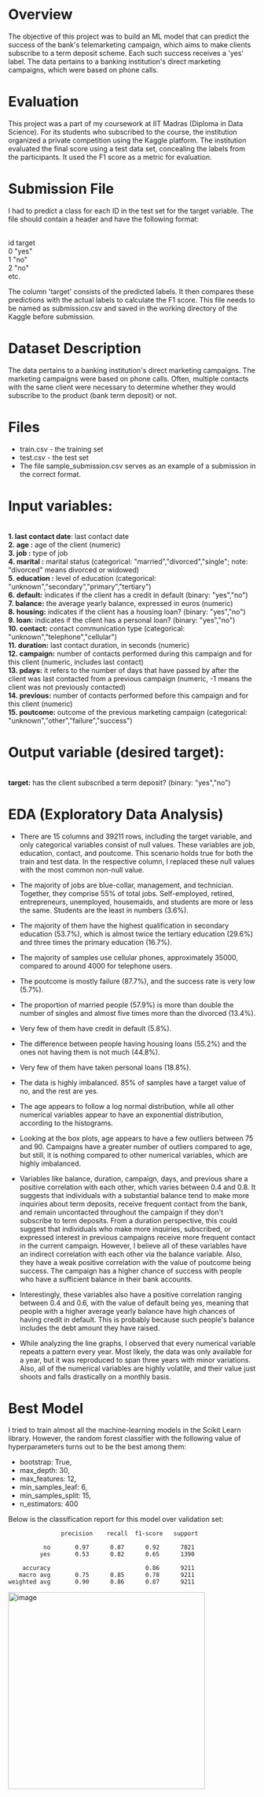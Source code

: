 # Overview
The objective of this project was to build an ML model that can predict the success of the bank's telemarketing campaign, which aims to make clients subscribe to a term deposit scheme. Each such success receives a 'yes' label. The data pertains to a banking institution's direct marketing campaigns, which were based on phone calls.

# Evaluation
This project was a part of my coursework at IIT Madras (Diploma in Data Science). For its students who subscribed to the course, the institution organized a private competition using the Kaggle platform. The institution evaluated the final score using a test data set, concealing the labels from the participants. It used the F1 score as a metric for evaluation.

# Submission File
I had to predict a class for each ID in the test set for the target variable. The file should contain a header and have the following format:

<br>id	target
<br>0	"yes"
<br>1	"no"
<br>2	"no"
<br>etc.	

The column 'target' consists of the predicted labels. It then compares these predictions with the actual labels to calculate the F1 score. This file needs to be named as submission.csv and saved in the working directory of the Kaggle before submission. 

# Dataset Description
The data pertains to a banking institution's direct marketing campaigns. The marketing campaigns were based on phone calls. Often, multiple contacts with the same client were necessary to determine whether they would subscribe to the product (bank term deposit) or not.

# Files
* train.csv - the training set
* test.csv - the test set
* The file sample_submission.csv serves as an example of a submission in the correct format.

# Input variables:
<br>**1. last contact date**: last contact date
<br>**2. age :** age of the client (numeric)
<br>**3. job :** type of job
<br>**4. marital :** marital status (categorical: "married","divorced","single"; note: "divorced" means divorced or widowed)
<br>**5. education :** level of education (categorical: "unknown","secondary","primary","tertiary") 
<br>**6. default:** indicates if the client has a credit in default (binary: "yes","no")
<br>**7. balance:** the average yearly balance, expressed in euros (numeric)
<br>**8. housing:** indicates if the client has a housing loan? (binary: "yes","no")
<br>**9. loan:** indicates if the client has a personal loan? (binary: "yes","no")
<br>**10. contact:** contact communication type (categorical: "unknown","telephone","cellular")
<br>**11. duration:** last contact duration, in seconds (numeric)
<br>**12. campaign:** number of contacts performed during this campaign and for this client (numeric, includes last contact)
<br>**13. pdays:** it refers to the number of days that have passed by after the client was last contacted from a previous campaign (numeric, -1 means the client was not previously contacted)
<br>**14. previous:** number of contacts performed before this campaign and for this client (numeric)
<br>**15. poutcome:** outcome of the previous marketing campaign (categorical: "unknown","other","failure","success")

# Output variable (desired target):
<br>**target:** has the client subscribed a term deposit? (binary: "yes","no")

# EDA (Exploratory Data Analysis)
* There are 15 columns and 39211 rows, including the target variable, and only categorical variables consist of null values. These variables are job, education, contact, and poutcome. This scenario holds true for both the train and test data. In the respective column, I replaced these null values with the most common non-null value.

* The majority of jobs are blue-collar, management, and technician. Together, they comprise 55% of total jobs. Self-employed, retired, entrepreneurs, unemployed, housemaids, and students are more or less the same. Students are the least in numbers (3.6%).

* The majority of them have the highest qualification in secondary education (53.7%), which is almost twice the tertiary education (29.6%) and three times the primary education (16.7%).

* The majority of samples use cellular phones, approximately 35000, compared to around 4000 for telephone users.

* The poutcome is mostly failure (87.7%), and the success rate is very low (5.7%).

* The proportion of married people (57.9%) is more than double the number of singles and almost five times more than the divorced (13.4%).

* Very few of them have credit in default (5.8%).

* The difference between people having housing loans (55.2%) and the ones not having them is not much (44.8%).

* Very few of them have taken personal loans (18.8%).

* The data is highly imbalanced. 85% of samples have a target value of no, and the rest are yes.

* The age appears to follow a log normal distribution, while all other numerical variables appear to have an exponential distribution, according to the histograms.

* Looking at the box plots, age appears to have a few outliers between 75 and 90. Campaigns have a greater number of outliers compared to age, but still, it is nothing compared to other numerical variables, which are highly imbalanced. 

* Variables like balance, duration, campaign, days, and previous share a positive correlation with each other, which varies between 0.4 and 0.8. It suggests that individuals with a substantial balance tend to make more inquiries about term deposits, receive frequent contact from the bank, and remain uncontacted throughout the campaign if they don't subscribe to term deposits. From a duration perspective, this could suggest that individuals who make more inquiries, subscribed, or expressed interest in previous campaigns receive more frequent contact in the current campaign. However, I believe all of these variables have an indirect correlation with each other via the balance variable. Also, they have a weak positive correlation with the value of poutcome being success. The campaign has a higher chance of success with people who have a sufficient balance in their bank accounts.

* Interestingly, these variables also have a positive correlation ranging between 0.4 and 0.6, with the value of default being yes, meaning that people with a higher average yearly balance have high chances of having credit in default. This is probably because such people's balance includes the debt amount they have raised.

* While analyzing the line graphs, I observed that every numerical variable repeats a pattern every year. Most likely, the data was only available for a year, but it was reproduced to span three years with minor variations. Also, all of the numerical variables are highly volatile, and their value just shoots and falls drastically on a monthly basis.

# Best Model 
I tried to train almost all the machine-learning models in the Scikit Learn library. However, the random forest classifier with the following value of hyperparameters turns out to be the best among them:
* bootstrap: True, 
* max_depth: 30,
* max_features: 12,
* min_samples_leaf: 6,
* min_samples_split: 15,
* n_estimators: 400

Below is the classification report for this model over validation set:

```
               precision    recall  f1-score   support

          no       0.97      0.87      0.92      7821
         yes       0.53      0.82      0.65      1390

    accuracy                           0.86      9211
   macro avg       0.75      0.85      0.78      9211
weighted avg       0.90      0.86      0.87      9211
```

<img width="400" alt="image" src="https://github.com/user-attachments/assets/aa81527f-845d-421c-9292-363d5c05d98e" />



